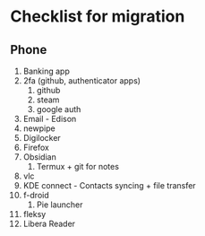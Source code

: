 # Checklist for migration

## Phone

1. Banking app
2. 2fa (github, authenticator apps)
    1. github
    2. steam
    3. google auth
3. Email - Edison
4. newpipe
5. Digilocker
6. Firefox
7. Obsidian
    1. Termux + git for notes
8. vlc
9. KDE connect - Contacts syncing + file transfer
10. f-droid
    1. Pie launcher
11. fleksy
12. Libera Reader
